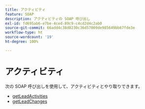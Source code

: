 ```yaml
---
title: アクティビティ
feature: SOAP
description: アクティビティの SOAP 呼び出し
exl-id: fd695ab6-e7be-4ced-89c9-c4cd2d4c2ab0
source-git-commit: 66add4c38d0230c36d57009de985649bb67fde3e
workflow-type: ht
source-wordcount: '19'
ht-degree: 100%

---
```


# アクティビティ

次の SOAP 呼び出しを使用して、アクティビティとやり取りできます。

- [getLeadActivities](getleadactivity.md)
- [getLeadChanges](getleadchanges.md)
